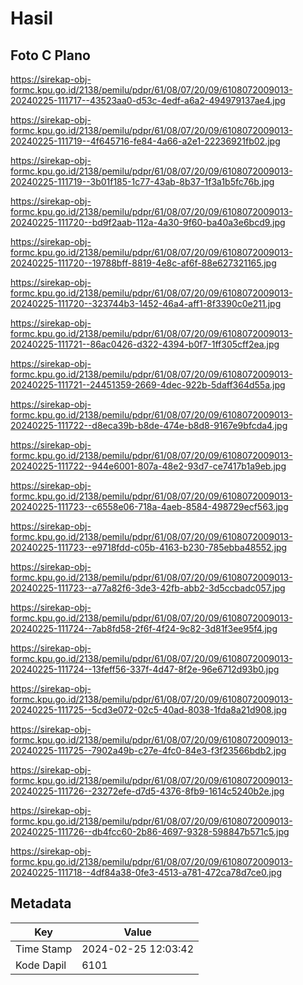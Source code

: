 # Hasil

## Foto C Plano

https://sirekap-obj-formc.kpu.go.id/2138/pemilu/pdpr/61/08/07/20/09/6108072009013-20240225-111717--43523aa0-d53c-4edf-a6a2-494979137ae4.jpg

https://sirekap-obj-formc.kpu.go.id/2138/pemilu/pdpr/61/08/07/20/09/6108072009013-20240225-111719--4f645716-fe84-4a66-a2e1-22236921fb02.jpg

https://sirekap-obj-formc.kpu.go.id/2138/pemilu/pdpr/61/08/07/20/09/6108072009013-20240225-111719--3b01f185-1c77-43ab-8b37-1f3a1b5fc76b.jpg

https://sirekap-obj-formc.kpu.go.id/2138/pemilu/pdpr/61/08/07/20/09/6108072009013-20240225-111720--bd9f2aab-112a-4a30-9f60-ba40a3e6bcd9.jpg

https://sirekap-obj-formc.kpu.go.id/2138/pemilu/pdpr/61/08/07/20/09/6108072009013-20240225-111720--19788bff-8819-4e8c-af6f-88e627321165.jpg

https://sirekap-obj-formc.kpu.go.id/2138/pemilu/pdpr/61/08/07/20/09/6108072009013-20240225-111720--323744b3-1452-46a4-aff1-8f3390c0e211.jpg

https://sirekap-obj-formc.kpu.go.id/2138/pemilu/pdpr/61/08/07/20/09/6108072009013-20240225-111721--86ac0426-d322-4394-b0f7-1ff305cff2ea.jpg

https://sirekap-obj-formc.kpu.go.id/2138/pemilu/pdpr/61/08/07/20/09/6108072009013-20240225-111721--24451359-2669-4dec-922b-5daff364d55a.jpg

https://sirekap-obj-formc.kpu.go.id/2138/pemilu/pdpr/61/08/07/20/09/6108072009013-20240225-111722--d8eca39b-b8de-474e-b8d8-9167e9bfcda4.jpg

https://sirekap-obj-formc.kpu.go.id/2138/pemilu/pdpr/61/08/07/20/09/6108072009013-20240225-111722--944e6001-807a-48e2-93d7-ce7417b1a9eb.jpg

https://sirekap-obj-formc.kpu.go.id/2138/pemilu/pdpr/61/08/07/20/09/6108072009013-20240225-111723--c6558e06-718a-4aeb-8584-498729ecf563.jpg

https://sirekap-obj-formc.kpu.go.id/2138/pemilu/pdpr/61/08/07/20/09/6108072009013-20240225-111723--e9718fdd-c05b-4163-b230-785ebba48552.jpg

https://sirekap-obj-formc.kpu.go.id/2138/pemilu/pdpr/61/08/07/20/09/6108072009013-20240225-111723--a77a82f6-3de3-42fb-abb2-3d5ccbadc057.jpg

https://sirekap-obj-formc.kpu.go.id/2138/pemilu/pdpr/61/08/07/20/09/6108072009013-20240225-111724--7ab8fd58-2f6f-4f24-9c82-3d81f3ee95f4.jpg

https://sirekap-obj-formc.kpu.go.id/2138/pemilu/pdpr/61/08/07/20/09/6108072009013-20240225-111724--13feff56-337f-4d47-8f2e-96e6712d93b0.jpg

https://sirekap-obj-formc.kpu.go.id/2138/pemilu/pdpr/61/08/07/20/09/6108072009013-20240225-111725--5cd3e072-02c5-40ad-8038-1fda8a21d908.jpg

https://sirekap-obj-formc.kpu.go.id/2138/pemilu/pdpr/61/08/07/20/09/6108072009013-20240225-111725--7902a49b-c27e-4fc0-84e3-f3f23566bdb2.jpg

https://sirekap-obj-formc.kpu.go.id/2138/pemilu/pdpr/61/08/07/20/09/6108072009013-20240225-111726--23272efe-d7d5-4376-8fb9-1614c5240b2e.jpg

https://sirekap-obj-formc.kpu.go.id/2138/pemilu/pdpr/61/08/07/20/09/6108072009013-20240225-111726--db4fcc60-2b86-4697-9328-598847b571c5.jpg

https://sirekap-obj-formc.kpu.go.id/2138/pemilu/pdpr/61/08/07/20/09/6108072009013-20240225-111718--4df84a38-0fe3-4513-a781-472ca78d7ce0.jpg


## Metadata

| Key        | Value               |
| ---------- | ------------------- |
| Time Stamp | 2024-02-25 12:03:42 |
| Kode Dapil | 6101                |



